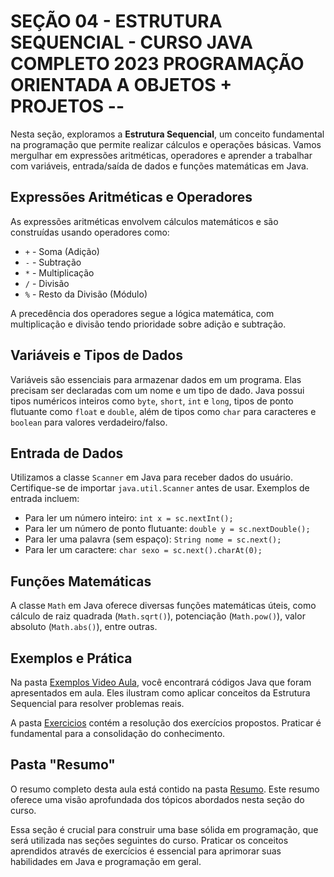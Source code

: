 # SEÇÃO 04 - ESTRUTURA SEQUENCIAL - CURSO JAVA COMPLETO 2023 PROGRAMAÇÃO ORIENTADA A OBJETOS + PROJETOS --

Nesta seção, exploramos a **Estrutura Sequencial**, um conceito fundamental na programação que permite realizar cálculos e operações básicas. Vamos mergulhar em expressões aritméticas, operadores e aprender a trabalhar com variáveis, entrada/saída de dados e funções matemáticas em Java.

## Expressões Aritméticas e Operadores

As expressões aritméticas envolvem cálculos matemáticos e são construídas usando operadores como:

- `+` - Soma (Adição)
- `-` - Subtração
- `*` - Multiplicação
- `/` - Divisão
- `%` - Resto da Divisão (Módulo)

A precedência dos operadores segue a lógica matemática, com multiplicação e divisão tendo prioridade sobre adição e subtração.

## Variáveis e Tipos de Dados

Variáveis são essenciais para armazenar dados em um programa. Elas precisam ser declaradas com um nome e um tipo de dado. Java possui tipos numéricos inteiros como `byte`, `short`, `int` e `long`, tipos de ponto flutuante como `float` e `double`, além de tipos como `char` para caracteres e `boolean` para valores verdadeiro/falso.

## Entrada de Dados

Utilizamos a classe `Scanner` em Java para receber dados do usuário. Certifique-se de importar `java.util.Scanner` antes de usar. Exemplos de entrada incluem:

- Para ler um número inteiro: `int x = sc.nextInt();`
- Para ler um número de ponto flutuante: `double y = sc.nextDouble();`
- Para ler uma palavra (sem espaço): `String nome = sc.next();`
- Para ler um caractere: `char sexo = sc.next().charAt(0);`

## Funções Matemáticas

A classe `Math` em Java oferece diversas funções matemáticas úteis, como cálculo de raiz quadrada (`Math.sqrt()`), potenciação (`Math.pow()`), valor absoluto (`Math.abs()`), entre outras.

## Exemplos e Prática

Na pasta [Exemplos Video Aula](../SECAO%2004/PROJETOS/EXEMPLOS%20VIDEO%20AULA/), você encontrará códigos Java que foram apresentados em aula. Eles ilustram como aplicar conceitos da Estrutura Sequencial para resolver problemas reais.

A pasta [Exercicios](../SECAO%2004/PROJETOS/EXERCICIOS/) contém a resolução dos exercícios propostos. Praticar é fundamental para a consolidação do conhecimento.

## Pasta "Resumo"

O resumo completo desta aula está contido na pasta [Resumo](../SECAO%2004/RESUMO/). Este resumo oferece uma visão aprofundada dos tópicos abordados nesta seção do curso.

Essa seção é crucial para construir uma base sólida em programação, que será utilizada nas seções seguintes do curso. Praticar os conceitos aprendidos através de exercícios é essencial para aprimorar suas habilidades em Java e programação em geral.
